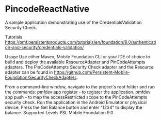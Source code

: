 # PincodeReactNative
A sample application demonstrating use of the CredentialsValidation Security Check.

Tutorials
https://pmf.persistentproducts.com/tutorials/en/foundation/9.0/authentication-and-security/credentials-validation/

Usage
Use either Maven, Mobile Foundation CLI or your IDE of choice to build and deploy the available ResourceAdapter and PinCodeAttempts adapters.
The PinCodeAttempts Security Check adapter and the Resource adapter can be found in https://github.com/Persistent-Mobile-Foundation/SecurityCheckAdapters.

From a command-line window, navigate to the project's root folder and run the commands:
pmfdev app register - to register the application.
pmfdev app push - to map the accessRestricted scope to the PinCodeAttempts security check.
Run the application in the Android Emulator or physical device. Press the Get Balance button and enter "1234" to display the balance.
Supported Levels
PSL Mobile Foundation 9.0
